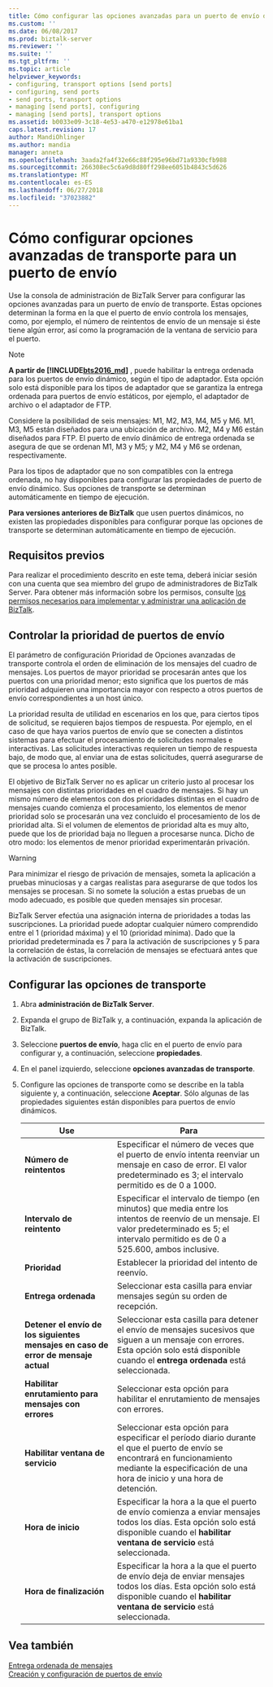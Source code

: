 ```yaml
---
title: Cómo configurar las opciones avanzadas para un puerto de envío de transporte | Microsoft Docs
ms.custom: ''
ms.date: 06/08/2017
ms.prod: biztalk-server
ms.reviewer: ''
ms.suite: ''
ms.tgt_pltfrm: ''
ms.topic: article
helpviewer_keywords:
- configuring, transport options [send ports]
- configuring, send ports
- send ports, transport options
- managing [send ports], configuring
- managing [send ports], transport options
ms.assetid: b0033e09-3c18-4e53-a470-e12978e61ba1
caps.latest.revision: 17
author: MandiOhlinger
ms.author: mandia
manager: anneta
ms.openlocfilehash: 3aada2fa4f32e66c88f295e96bd71a9330cfb988
ms.sourcegitcommit: 266308ec5c6a9d8d80ff298ee6051b4843c5d626
ms.translationtype: MT
ms.contentlocale: es-ES
ms.lasthandoff: 06/27/2018
ms.locfileid: "37023882"
---
```

# <a name="how-to-configure-transport-advanced-options-for-a-send-port"></a>Cómo configurar opciones avanzadas de transporte para un puerto de envío
Use la consola de administración de BizTalk Server para configurar las opciones avanzadas para un puerto de envío de transporte. Estas opciones determinan la forma en la que el puerto de envío controla los mensajes, como, por ejemplo, el número de reintentos de envío de un mensaje si éste tiene algún error, así como la programación de la ventana de servicio para el puerto.  
  
> [!NOTE]
> **A partir de [!INCLUDE[bts2016_md](../includes/bts2016-md.md)]** , puede habilitar la entrega ordenada para los puertos de envío dinámico, según el tipo de adaptador. Esta opción solo está disponible para los tipos de adaptador que se garantiza la entrega ordenada para puertos de envío estáticos, por ejemplo, el adaptador de archivo o el adaptador de FTP.
> 
> Considere la posibilidad de seis mensajes: M1, M2, M3, M4, M5 y M6. M1, M3, M5 están diseñados para una ubicación de archivo. M2, M4 y M6 están diseñados para FTP. El puerto de envío dinámico de entrega ordenada se asegura de que se ordenan M1, M3 y M5; y M2, M4 y M6 se ordenan, respectivamente. 
> 
> Para los tipos de adaptador que no son compatibles con la entrega ordenada, no hay disponibles para configurar las propiedades de puerto de envío dinámico. Sus opciones de transporte se determinan automáticamente en tiempo de ejecución.  
> 
> **Para versiones anteriores de BizTalk** que usen puertos dinámicos, no existen las propiedades disponibles para configurar porque las opciones de transporte se determinan automáticamente en tiempo de ejecución.

  
## <a name="prerequisites"></a>Requisitos previos  
 Para realizar el procedimiento descrito en este tema, deberá iniciar sesión con una cuenta que sea miembro del grupo de administradores de BizTalk Server. Para obtener más información sobre los permisos, consulte [los permisos necesarios para implementar y administrar una aplicación de BizTalk](../core/permissions-required-for-deploying-and-managing-a-biztalk-application.md).  
  
## <a name="controlling-send-port-priority"></a>Controlar la prioridad de puertos de envío  
 El parámetro de configuración Prioridad de Opciones avanzadas de transporte controla el orden de eliminación de los mensajes del cuadro de mensajes. Los puertos de mayor prioridad se procesarán antes que los puertos con una prioridad menor; esto significa que los puertos de más prioridad adquieren una importancia mayor con respecto a otros puertos de envío correspondientes a un host único.  
  
 La prioridad resulta de utilidad en escenarios en los que, para ciertos tipos de solicitud, se requieren bajos tiempos de respuesta. Por ejemplo, en el caso de que haya varios puertos de envío que se conecten a distintos sistemas para efectuar el procesamiento de solicitudes normales e interactivas. Las solicitudes interactivas requieren un tiempo de respuesta bajo, de modo que, al enviar una de estas solicitudes, querrá asegurarse de que se procesa lo antes posible.  
  
 El objetivo de BizTalk Server no es aplicar un criterio justo al procesar los mensajes con distintas prioridades en el cuadro de mensajes. Si hay un mismo número de elementos con dos prioridades distintas en el cuadro de mensajes cuando comienza el procesamiento, los elementos de menor prioridad solo se procesarán una vez concluido el procesamiento de los de prioridad alta. Si el volumen de elementos de prioridad alta es muy alto, puede que los de prioridad baja no lleguen a procesarse nunca. Dicho de otro modo: los elementos de menor prioridad experimentarán privación.  
  
> [!WARNING]
>  Para minimizar el riesgo de privación de mensajes, someta la aplicación a pruebas minuciosas y a cargas realistas para asegurarse de que todos los mensajes se procesan. Si no somete la solución a estas pruebas de un modo adecuado, es posible que queden mensajes sin procesar.  
  
 BizTalk Server efectúa una asignación interna de prioridades a todas las suscripciones. La prioridad puede adoptar cualquier número comprendido entre el 1 (prioridad máxima) y el 10 (prioridad mínima). Dado que la prioridad predeterminada es 7 para la activación de suscripciones y 5 para la correlación de éstas, la correlación de mensajes se efectuará antes que la activación de suscripciones.  
  
## <a name="configure-the-transport-options"></a>Configurar las opciones de transporte 
  
1.  Abra **administración de BizTalk Server**.  
  
2.  Expanda el grupo de BizTalk y, a continuación, expanda la aplicación de BizTalk.  
  
3.  Seleccione **puertos de envío**, haga clic en el puerto de envío para configurar y, a continuación, seleccione **propiedades**.  
  
4.  En el panel izquierdo, seleccione **opciones avanzadas de transporte**.  
  
5.  Configure las opciones de transporte como se describe en la tabla siguiente y, a continuación, seleccione **Aceptar**.  Sólo algunas de las propiedades siguientes están disponibles para puertos de envío dinámicos.
  
    |Use|Para|  
    |--------------|----------------|  
    |**Número de reintentos**|Especificar el número de veces que el puerto de envío intenta reenviar un mensaje en caso de error. El valor predeterminado es 3; el intervalo permitido es de 0 a 1000.|  
    |**Intervalo de reintento**|Especificar el intervalo de tiempo (en minutos) que media entre los intentos de reenvío de un mensaje. El valor predeterminado es 5; el intervalo permitido es de 0 a 525.600, ambos inclusive.|  
    |**Prioridad**|Establecer la prioridad del intento de reenvío.|  
    |**Entrega ordenada**|Seleccionar esta casilla para enviar mensajes según su orden de recepción.|  
    |**Detener el envío de los siguientes mensajes en caso de error de mensaje actual**|Seleccionar esta casilla para detener el envío de mensajes sucesivos que siguen a un mensaje con errores. Esta opción solo está disponible cuando el **entrega ordenada** está seleccionada.|  
    |**Habilitar enrutamiento para mensajes con errores**|Seleccionar esta opción para habilitar el enrutamiento de mensajes con errores.|  
    |**Habilitar ventana de servicio**|Seleccionar esta opción para especificar el período diario durante el que el puerto de envío se encontrará en funcionamiento mediante la especificación de una hora de inicio y una hora de detención.|  
    |**Hora de inicio**|Especificar la hora a la que el puerto de envío comienza a enviar mensajes todos los días. Esta opción solo está disponible cuando el **habilitar ventana de servicio** está seleccionada.|  
    |**Hora de finalización**|Especificar la hora a la que el puerto de envío deja de enviar mensajes todos los días. Esta opción solo está disponible cuando el **habilitar ventana de servicio** está seleccionada.|  
  
## <a name="see-also"></a>Vea también  
[Entrega ordenada de mensajes](../core/ordered-delivery-of-messages.md)  
 [Creación y configuración de puertos de envío](../core/creating-and-configuring-send-ports.md)